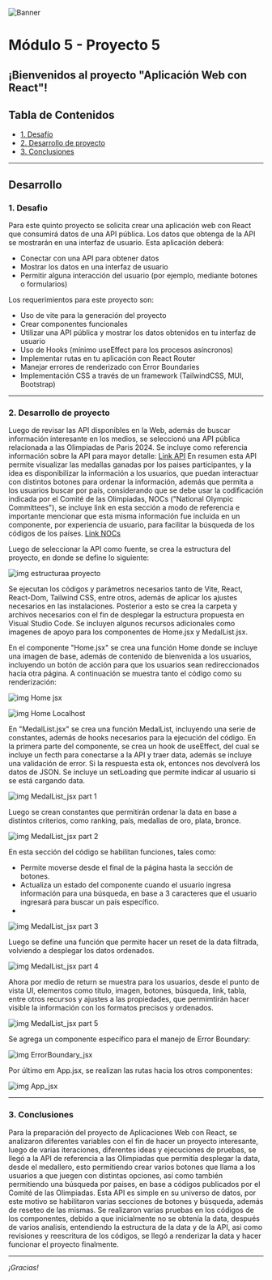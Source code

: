 ![Banner](./images/bannerppal.png)
# Módulo 5 - Proyecto 5
## ¡Bienvenidos al proyecto "Aplicación Web con React"!

## Tabla de Contenidos
* [1. Desafío](#1-Desafío)
* [2. Desarrollo de proyecto](#2-Desarrollo-de-proyecto)
* [3. Conclusiones](#3-Conclusiones)

****
## Desarrollo

### 1. Desafio
 Para este quinto proyecto se solicita crear una aplicación web con React que consumirá datos de una API pública. Los datos que obtenga de la API se mostrarán en una interfaz de usuario.
 Esta aplicación deberá:
- Conectar con una API para obtener datos
- Mostrar los datos en una interfaz de usuario
- Permitir alguna interacción del usuario (por ejemplo, mediante botones o formularios)
  
 Los requerimientos para este proyecto son:
 - Uso de vite para la generación del proyecto
 - Crear componentes funcionales
 - Utilizar una API pública y mostrar los datos obtenidos en tu interfaz de usuario
 - Uso de Hooks (mínimo useEffect para los procesos asíncronos)
 - Implementar rutas en tu aplicación con React Router
 - Manejar errores de renderizado con Error Boundaries
 - Implementación CSS a través de un framework (TailwindCSS, MUI, Bootstrap)

  ****

### 2. Desarrollo de proyecto
 Luego de revisar las API disponibles en la Web, además de buscar información interesante en los medios, se seleccionó una API pública relacionada a las Olimpiadas de Paris 2024.
 Se incluye como referencia información sobre la API para mayor detalle: [Link API](https://github.com/kevle1/paris-2024-olympic-api?tab=readme-ov-file)
 En resumen esta API permite visualizar las medallas ganadas por los paises participantes, y la idea es disponibilizar la información a los usuarios, que puedan interactuar con distintos botones para ordenar la información, además que permita a los usuarios buscar 
 por país, considerando que se debe usar la codificación indicada por el Comité de las Olimpiadas,  NOCs ("National Olympic Committees"), se incluye link en esta sección a modo de referencia e importante mencionar que esta misma información fue incluida en un 
 componente, por experiencia de usuario, para facilitar la búsqueda de los códigos de los países.
 [Link NOCs](https://en.wikipedia.org/wiki/List_of_IOC_country_codes#Current_NOCs)

 Luego de seleccionar la API como fuente, se crea la estructura del proyecto, en donde se define lo siguiente:
 
 ![img estructuraa proyecto](./images/EstructuraProyecto.png)
  
 Se ejecutan los códigos y parámetros necesarios tanto de Vite, React, React-Dom, Tailwind CSS, entre otros, además de aplicar los ajustes necesarios en las instalaciones. Posterior a esto se crea la carpeta y archivos necesarios con el fin de desplegar la 
 estructura propuesta en Visual Studio Code. Se incluyen algunos recursos adicionales como imagenes de apoyo para los componentes de Home.jsx y MedalList.jsx.

 En el componente "Home.jsx" se crea una función Home donde se incluye una imagen de base, además de contenido de bienvenida a los usuarios, incluyendo un botón de acción para que los usuarios sean redireccionados hacia otra página. A continuación se muestra tanto 
 el código como su renderización:
 
 ![img Home jsx](./images/Home_jsx.png)

 ![img Home Localhost](./images/Home_Localhost.png)

  En "MedalList.jsx" se crea una función MedalList, incluyendo una serie de constantes, además de hooks necesarios para la ejecución del código. En la primera parte del componente, se crea un hook de useEffect, del cual se incluye un fecth para conectarse a la API 
  y traer data, además se incluye una validación de error. Si la respuesta esta ok, entonces nos devolverá los datos de JSON. 
  Se incluye un setLoading que permite indicar al usuario si se está cargando data.
  
  ![img MedalList_jsx part 1](./images/MedalList_jsx1.png)

  Luego se crean constantes que permitirán ordenar la data en base a distintos criterios, como ranking, país, medallas de oro, plata, bronce. 

  ![img MedalList_jsx part 2](./images/MedalList_jsx2.png)

  En esta sección del código se habilitan funciones, tales como:
  - Permite moverse desde el final de la página hasta la sección de botones.
  - Actualiza un estado del componente cuando el usuario ingresa información para una búsqueda, en base a 3 caracteres que el usuario ingresará para buscar un país específico.
  - 
  ![img MedalList_jsx part 3](./images/MedalList_jsx3.png)

  Luego se define una función que permite hacer un reset de la data filtrada, volviendo a desplegar los datos ordenados.

  ![img MedalList_jsx part 4](./images/MedalList_jsx4.png)

   Ahora por medio de return se muestra para los usuarios, desde el punto de vista UI, elementos como titulo, imagen, botones, búsqueda, link, tabla, entre otros recursos y ajustes a las propiedades, que permimtirán hacer visible la información con los formatos 
   precisos y ordenados.
   
  ![img MedalList_jsx part 5](./images/MedalList_jsx5.png)

  Se agrega un componente específico para el manejo de Error Boundary:
  
  ![img ErrorBoundary_jsx](./images/Error_Boundary_jsx.png)

  Por último em App.jsx, se realizan las rutas hacia los otros componentes:
  
  ![img App_jsx](./images/App_jsx.png)
 
 
  ****
  
  ### 3. Conclusiones
 Para la preparación del proyecto de Aplicaciones Web con React, se analizaron diferentes variables con el fin de hacer un proyecto interesante, luego de varias iteraciones, diferentes ideas y ejecuciones de pruebas, se llegó a la API de referencia a las Olimpiadas 
 que permitía desplegar la data, desde el medallero, esto permitiendo crear varios botones que llama a los usuarios a que juegen con distintas opciones, así como también permitiendo una búsqueda por paises, en base a códigos publicados por el Comité de las 
 Olimpiadas. Esta API es simple en su universo de datos, por este motivo se habilitaron varias secciones de botones y búsqueda, además de reseteo de las mismas.
 Se realizaron varias pruebas en los códigos de los componentes, debido a que inicialmente no se obtenía la data, después de varios analisis, entendiendo la estructura de la data y de la API, asi como revisiones y reescritura de los códigos, se llegó a renderizar la 
 data y hacer funcionar el proyecto finalmente.
 
  ****
*¡Gracias!*
